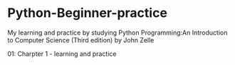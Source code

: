 # Python-Beginner-practice
My learning and practice by studying Python Programming:An Introduction to Computer Science (Third edition) by John Zelle

01: Charpter 1 - learning and practice

